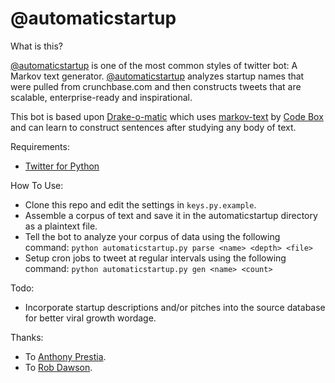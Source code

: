 # @automaticstartup

What is this?

[@automaticstartup](http://twitter.com/automaticstartup) is one of the most common styles of twitter bot: A Markov text generator. [@automaticstartup](http://twitter.com/automaticstartup) analyzes startup names that were pulled from crunchbase.com and then constructs tweets that are scalable, enterprise-ready and inspirational.

This bot is based upon [Drake-o-matic](https://twitter.com/drakeomatic) which uses [markov-text](https://github.com/codebox/markov-text) by [Code Box](http://http://codebox.org.uk) and can learn to construct sentences after studying any body of text.

Requirements:
 * [Twitter for Python](https://pypi.python.org/pypi/twitter)

How To Use:
 * Clone this repo and edit the settings in `keys.py.example`.
 * Assemble a corpus of text and save it in the automaticstartup directory as a plaintext file.
 * Tell the bot to analyze your corpus of data using the following command: `python automaticstartup.py parse <name> <depth> <file>`
 * Setup cron jobs to tweet at regular intervals using the following command: `python automaticstartup.py gen <name> <count>`

Todo:
 * Incorporate startup descriptions and/or pitches into the source database for better viral growth wordage.

Thanks:
 * To [Anthony Prestia](https://github.com/prestia).
 * To [Rob Dawson](https://github.com/codebox).